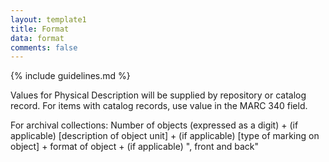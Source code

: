 ```yaml
---
layout: template1
title: Format
data: format
comments: false
---
```


{% include guidelines.md %}

Values for Physical Description will be supplied by repository or catalog record. For items with catalog records, use value in the MARC 340 field.

For archival collections: Number of objects (expressed as a digit) + (if applicable) [description of object unit] + (if applicable) [type of marking on object] + format of object + (if applicable) ", front and back"
